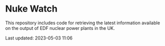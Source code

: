 # Nuke Watch

This repository includes code for retrieving the latest information available on the output of EDF nuclear power plants in the UK.

Last updated: 2023-05-03 11:06